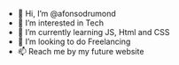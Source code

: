- 👋 Hi, I’m @afonsodrumond
- 👀 I’m interested in Tech
- 🌱 I’m currently learning JS, Html and CSS
- 💞️ I’m looking to do Freelancing
- 📫 Reach me by my future website

<!---
afonsodrumond/afonsodrumond is a ✨ special ✨ repository because its `README.md` (this file) appears on your GitHub profile.
You can click the Preview link to take a look at your changes.
--->
